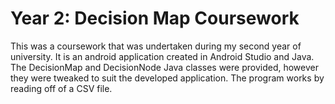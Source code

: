 # Year 2: Decision Map Coursework

This was a coursework that was undertaken during my second year of university. It is an android application created in Android Studio and Java. The DecisionMap and DecisionNode Java classes were provided, however they were tweaked to suit the developed application. The program works by reading off of a CSV file.